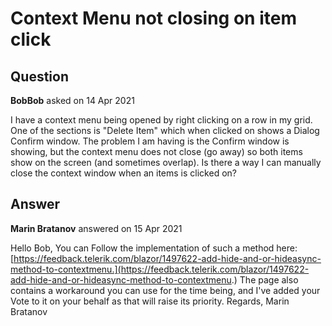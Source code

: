 # Context Menu not closing on item click

## Question

**BobBob** asked on 14 Apr 2021

I have a context menu being opened by right clicking on a row in my grid. One of the sections is "Delete Item" which when clicked on shows a Dialog Confirm window. The problem I am having is the Confirm window is showing, but the context menu does not close (go away) so both items show on the screen (and sometimes overlap). Is there a way I can manually close the context window when an items is clicked on?

## Answer

**Marin Bratanov** answered on 15 Apr 2021

Hello Bob, You can Follow the implementation of such a method here: [https://feedback.telerik.com/blazor/1497622-add-hide-and-or-hideasync-method-to-contextmenu.](https://feedback.telerik.com/blazor/1497622-add-hide-and-or-hideasync-method-to-contextmenu.) The page also contains a workaround you can use for the time being, and I've added your Vote to it on your behalf as that will raise its priority. Regards, Marin Bratanov
